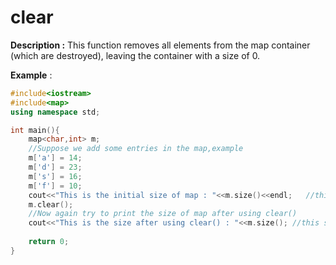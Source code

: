 # clear

**Description :** This function removes all elements from the map container (which are destroyed), leaving the container with a size of 0.

**Example** :

```cpp
#include<iostream>
#include<map>
using namespace std;

int main(){
    map<char,int> m;
    //Suppose we add some entries in the map,example
    m['a'] = 14;
    m['d'] = 23;
    m['s'] = 16;
    m['f'] = 10;
    cout<<"This is the initial size of map : "<<m.size()<<endl;   //this will tell us the current size of the map
    m.clear();
    //Now again try to print the size of map after using clear()
    cout<<"This is the size after using clear() : "<<m.size(); //this should be 0 now,as we have cleared all of the elements from the map
    
    return 0;
}
```

